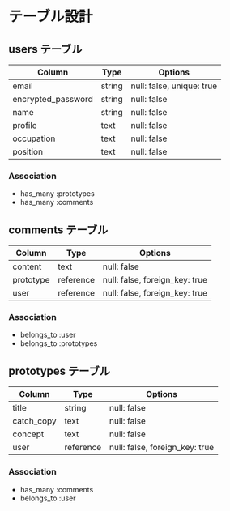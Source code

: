 # テーブル設計

## users テーブル

| Column             | Type   | Options     |
| ------------------ | ------ | ----------- |
| email              | string | null: false, unique: true |
| encrypted_password | string | null: false |
| name               | string | null: false |
| profile            | text   | null: false |
| occupation         | text   | null: false |
| position           | text   | null: false |

### Association

- has_many :prototypes
- has_many :comments

## comments テーブル

| Column     | Type      | Options                        |
| ---------- | --------- | ------------------------------ |
| content    | text      | null: false                    |
| prototype  | reference | null: false, foreign_key: true |
| user       | reference | null: false, foreign_key: true |

### Association

- belongs_to :user
- belongs_to :prototypes

## prototypes テーブル

| Column        | Type       | Options                        |
| ------------- | ---------- | ------------------------------ |
| title         | string     | null: false                    |
| catch_copy    | text       | null: false                    |
| concept       | text       | null: false                    |
| user          | reference  | null: false, foreign_key: true |

### Association

- has_many :comments
- belongs_to :user

